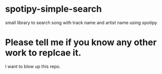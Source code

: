 # spotipy-simple-search
small library to search song with track name and artist name using spotipy

# Please tell me if you know any other work to replcae it. 
I want to blow up this repo.
